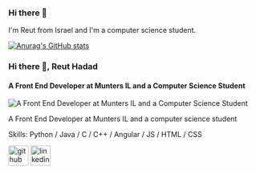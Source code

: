 ### Hi there 👋

I'm Reut from Israel and I'm a computer science student.

[![Anurag's GitHub stats](https://github-readme-stats.vercel.app/api?username=Reut212
)](https://github.com/anuraghazra/github-readme-stats)

### Hi there 👋, Reut Hadad
#### A Front End Developer at Munters IL and a Computer Science Student
![A Front End Developer at Munters IL and a Computer Science Student](https://media-exp1.licdn.com/dms/image/C4D22AQF7DnsL5LmSvQ/feedshare-shrink_1280/0/1653548099089?e=1665014400&v=beta&t=E-wikMErIgEL-z8p-vXcJ_R2ZNNuBjzrPMhs7AceQH4)

A Front End Developer at Munters IL and a computer science student

Skills: Python / Java / C / C++ / Angular / JS / HTML / CSS


[<img src='https://cdn.jsdelivr.net/npm/simple-icons@3.0.1/icons/github.svg' alt='github' height='40'>](https://github.com/Reut212)  [<img src='https://cdn.jsdelivr.net/npm/simple-icons@3.0.1/icons/linkedin.svg' alt='linkedin' height='40'>](https://www.linkedin.com/in/reut-hadad/) 


